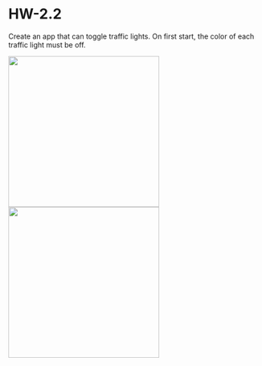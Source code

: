 # HW-2.2
Create an app that can toggle traffic lights. On first start, the color of each traffic light must be off.

<img width="300" src="https://user-images.githubusercontent.com/121757460/215352602-2d176439-a357-4389-84d9-2b33fc2a55af.png"> <img width="300" src="https://user-images.githubusercontent.com/121757460/215352605-a2e78e43-b62e-4938-8a52-08722d4085ed.png">
